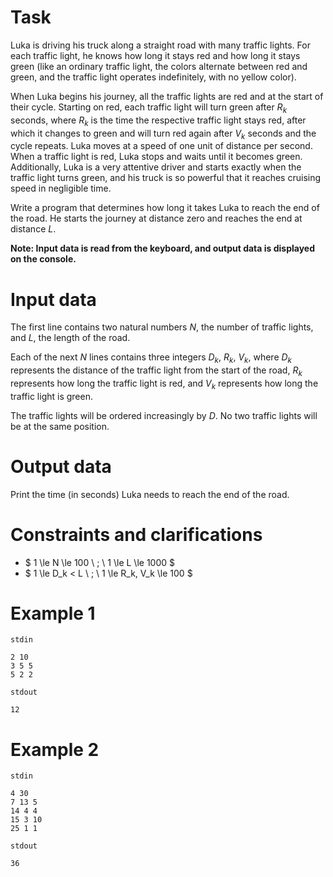 # Task
Luka is driving his truck along a straight road with many traffic lights. For each traffic light, he knows how long it stays red and how long it stays green (like an ordinary traffic light, the colors alternate between red and green, and the traffic light operates indefinitely, with no yellow color).

When Luka begins his journey, all the traffic lights are red and at the start of their cycle. Starting on red, each traffic light will turn green after $R_k$ seconds, where $R_k$ is the time the respective traffic light stays red, after which it changes to green and will turn red again after $V_k$ seconds and the cycle repeats. Luka moves at a speed of one unit of distance per second. When a traffic light is red, Luka stops and waits until it becomes green.
Additionally, Luka is a very attentive driver and starts exactly when the traffic light turns green, and his truck is so powerful that it reaches cruising speed in negligible time.

Write a program that determines how long it takes Luka to reach the end of the road. He starts the journey at distance zero and reaches the end at distance $L$.

**Note: Input data is read from the keyboard, and output data is displayed on the console.**

# Input data
The first line contains two natural numbers $N$, the number of traffic lights, and $L$, the length of the road.

Each of the next $N$ lines contains three integers $D_k$, $R_k$, $V_k$, where $D_k$ represents the distance of the traffic light from the start of the road, $R_k$ represents how long the traffic light is red, and $V_k$ represents how long the traffic light is green.

The traffic lights will be ordered increasingly by $D$. No two traffic lights will be at the same position.

# Output data
Print the time (in seconds) Luka needs to reach the end of the road.

# Constraints and clarifications
- $ 1 \le N \le 100 \ ; \ 1 \le L \le 1000 $
- $ 1 \le D_k < L \ ; \ 1 \le R_k, V_k \le 100 $

# Example 1
  `stdin`
  ```
2 10
3 5 5
5 2 2
  ```
  `stdout`
  ```
  12
  ```

# Example 2
  `stdin`
  ```
4 30
7 13 5
14 4 4
15 3 10
25 1 1
  ```
  `stdout`
  ```
  36
  ```
